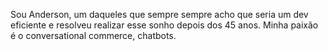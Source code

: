Sou Anderson, um daqueles que sempre sempre acho que seria um dev eficiente e resolveu realizar esse sonho depois dos 45 anos.
Minha paixão é o conversational commerce, chatbots.
